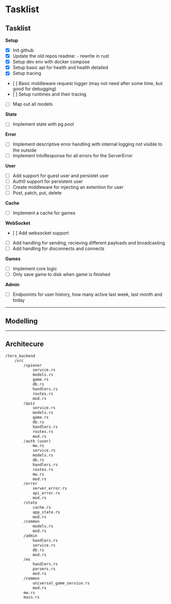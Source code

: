 # Tasklist

## Tasklist

**Setup**
- [x] Init github
- [x] Update the old repos readme: - rewrite in rust
- [x] Setup dev env with docker compose
- [x] Setup basic api for health and health detailed
- [x] Setup tracing
- [ ] Basic middleware request logger (may not need after some time, but good for debugging)
- [ ] Setup runtimes and their tracing 
- [ ] Map out all models

**State**
- [ ] Implement state with pg pool

**Error**
- [ ] Implement descriptive error handling with internal logging not visible to the outside
- [ ] Implement IntoResponse for all errors for the ServerError

**User**
- [ ] Add support for guest user and persistet user
- [ ] Auth0 support for persistent user
- [ ] Create middleware for injecting an extention for user
- [ ] Post, patch, put, delete

**Cache**
- [ ] Implement a cache for games

**WebSocket**
- [ ] Add websocket support
- [ ] Add handling for sending, recieving different payloads and broadcasting
- [ ] Add handling for disconnects and connects

**Games**
- [ ] Implement core logic
- [ ] Only save game to disk when game is finished

**Admin**
- [ ] Endponints for user history, how many active last week, last month and today

---

## Modelling

---

## Architecure

```md
/tero_backend
    /src
        /spinner
            service.rs
            models.rs
            game.rs
            db.rs
            handlers.rs
            routes.rs
            mod.rs
        /quiz
            service.rs
            models.rs
            game.rs
            db.rs
            handlers.rs
            routes.rs
            mod.rs
        /auth (user)
            mw.rs
            service.rs
            models.rs
            db.rs
            handlers.rs
            routes.rs
            mw.rs
            mod.rs
        /error
            server_error.rs
            api_error.rs
            mod.rs
        /state
            cache.rs
            app_state.rs
            mod.rs
        /common
            models.rs
            mod.rs
        /admin
            handlers.rs
            service.rs
            db.rs
            mod.rs
        /ws
            handlers.rs
            parsers.rs
            mod.rs
        /common
            universal_game_service.rs
            mod.rs
        mw.rs
        main.rs
```